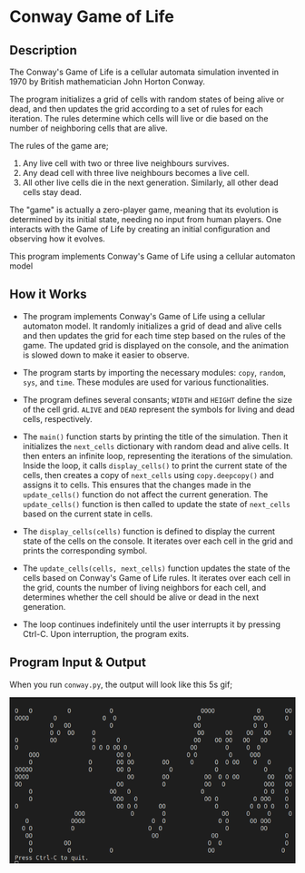 # Conway Game of Life

## Description

The Conway's Game of Life is a cellular automata simulation invented in 1970 by British mathematician John Horton Conway.

The program initializes a grid of cells with random states of being alive or dead, and then updates the grid according to a set of rules for each iteration. The rules determine which cells will live or die based on the number of neighboring cells that are alive.


The rules of the game are;
1. Any live cell with two or three live neighbours survives.
2. Any dead cell with three live neighbours becomes a live cell.
3. All other live cells die in the next generation. Similarly, all other dead cells stay dead.

The "game" is actually a zero-player game, meaning that its evolution is determined by its initial state, needing no input from human players. One interacts with the Game of Life by creating an initial configuration and observing how it evolves.

This program implements Conway's Game of Life using a cellular automaton model

## How it Works

- The program implements Conway's Game of Life using a cellular automaton model. It randomly initializes a grid of dead and alive cells and then updates the grid for each time step based on the rules of the game. The updated grid is displayed on the console, and the animation is slowed down to make it easier to observe.

- The program starts by importing the necessary modules: `copy`, `random`, `sys`, and `time`. These modules are used for various functionalities.

- The program defines several consants; `WIDTH` and `HEIGHT` define the size of the cell grid. `ALIVE` and `DEAD` represent the symbols for living and dead cells, respectively.

- The `main()` function starts by printing the title of the simulation. Then it initializes the `next_cells` dictionary with random dead and alive cells. It then enters an infinite loop, representing the iterations of the simulation. Inside the loop, it calls `display_cells()` to print the current state of the cells, then creates a copy of `next_cells` using `copy.deepcopy()` and assigns it to cells. This ensures that the changes made in the `update_cells()` function do not affect the current generation. The `update_cells()` function is then called to update the state of `next_cells` based on the current state in cells.

- The `display_cells(cells)` function is defined to display the current state of the cells on the console. It iterates over each cell in the grid and prints the corresponding symbol.

- The `update_cells(cells, next_cells)` function updates the state of the cells based on Conway's Game of Life rules. It iterates over each cell in the grid, counts the number of living neighbors for each cell, and determines whether the cell should be alive or dead in the next generation.

- The loop continues indefinitely until the user interrupts it by pressing Ctrl-C. Upon interruption, the program exits.

## Program Input & Output

When you run `conway.py`, the output will look like this 5s gif;

![Conway Results](output/conway-results.gif)

